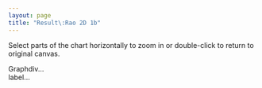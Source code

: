 ```yaml
---
layout: page
title: "Result\:Rao 2D 1b"
---
```


<script type="text/javascript" src="dygraph-combined.js"></script>

<div id="wrap">
<div><p>Select parts of the chart horizontally to zoom in or double-click to return to original canvas.</p></div>
<div id="graphdiv" 
	class="chart" >
	<!--style="width:480px; height:500px;"-->
	Graphdiv...
</div>
<div id="labels">label...</div>

</div>
<script type="text/javascript">
  g2 = new Dygraph(
    document.getElementById("graphdiv"),
    "data1b.csv", // path to CSV file
    {
	//title: 'Predicted Damage Indexes for 36 bars truss structure',
	titleHeight:16,
	labels: ["step","01", "02", "03", "04", "05", "06", "07", "08", "09", "10","11"],
	width:540,
	height:420,
	delimiter:"\t",
	//'Damage Index':{axis:{}},
	xlabel:'Iteration',
	ylabel: 'Stiffness factor (BETA)',
	axes: {
		y: {
		valueFormatter: function(y) {return y.toPrecision(8) ;		},
		axisLabelFormatter: function(y) { return y.toPrecision(2) ;	}
		}
	},
	legend: 'always',
	strokeWidth:1,
	labelsSeparateLines:true,
	labelsDiv:document.getElementById("labels"),
	axisLabelFontSize:10,
	highlightSeriesOpts: {strokeWidth: 3,},


	}          // options
  );
</script>

